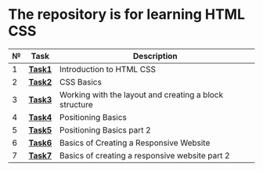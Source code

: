 # The repository is for learning HTML CSS
| №   | **Task**                                                                      | **Description**                                        |
|-----|-------------------------------------------------------------------------------|--------------------------------------------------------|
| 1   | **[Task1](https://github.com/iamseryy/tasks_learn_html_css/tree/main/task1)** | Introduction to HTML CSS                               |
| 2   | **[Task2](https://github.com/iamseryy/tasks_learn_html_css/tree/main/task2)** | CSS Basics                                             |
| 3   | **[Task3](https://github.com/iamseryy/tasks_learn_html_css/tree/main/task3)** | Working with the layout and creating a block structure |
| 4   | **[Task4](https://github.com/iamseryy/tasks_learn_html_css/tree/main/task4)** | Positioning Basics                                     |
| 5   | **[Task5](https://github.com/iamseryy/tasks_learn_html_css/tree/main/task5)** | Positioning Basics part 2                              |
| 6   | **[Task6](https://github.com/iamseryy/tasks_learn_html_css/tree/main/task6)** | Basics of Creating a Responsive Website                |
| 7   | **[Task7](https://github.com/iamseryy/tasks_learn_html_css/tree/main/task7)** | Basics of creating a responsive website part 2         |